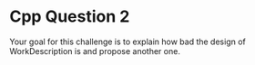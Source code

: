 # Cpp Question 2
Your goal for this challenge is to explain how bad the design of WorkDescription is and propose another one.


